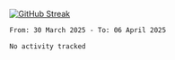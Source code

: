[![GitHub Streak](https://streak-stats.demolab.com?user=renren-017&theme=sea&hide_border=true&background=DD272700)](https://git.io/streak-stats)

<!--START_SECTION:waka-->

```txt
From: 30 March 2025 - To: 06 April 2025

No activity tracked
```

<!--END_SECTION:waka-->
